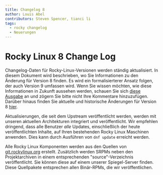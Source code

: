 ```yaml
---
title: Changelog 8
author: Louis Abel
contributors: Steven Spencer, tianci li
tags:
  - rocky changelog
  - Neuerungen
---
```


# Rocky Linux 8 Change Log

Changelog-Daten für Rocky-Linux-Versionen werden ständig aktualisiert. In diesem Dokument wird beschrieben, wo Sie Informationen zu den Änderung für Version 8 finden. Es wird ein formalisierterer Ansatz folgen, der auch Version 9 umfassen wird. Wenn Sie wissen möchten, wie diese Informationen in Zukunft aussehen werden, schauen Sie sich [diese Ausgabe](https://github.com/rocky-linux/peridot/issues/9) an und zögern Sie bitte nicht Ihre Kommentare hinzuzufügen. Darüber hinaus finden Sie aktuelle und historische Änderungen für Version 8 [hier](https://errata.build.resf.org/).

Aktualisierungen, die seit dem Upstream veröffentlicht werden, werden mit unseren aktuellen Architekturen integriert und veröffentlicht. Wir empfehlen dringend, dass alle Benutzer *alle* Updates, einschließlich der heute veröffentlichten Inhalte, auf Ihren bestehenden Rocky Linux Maschinen anwenden. Dies kann durch Ausführen von `dnf update` erreicht werden.

Alle Rocky Linux Komponenten werden aus den Quellen von [git.rockylinux.org](https://git.rockylinux.org) erstellt. Zusätzlich werden SRPMs neben den Projektarchiven in einem entsprechenden "source"-Verzeichnis veröffentlicht. Sie können diese auf einem unserer Spiegel-Server finden. Diese Quellpakete entsprechen allen Binär-RPMs, die wir veröffentlichen.
